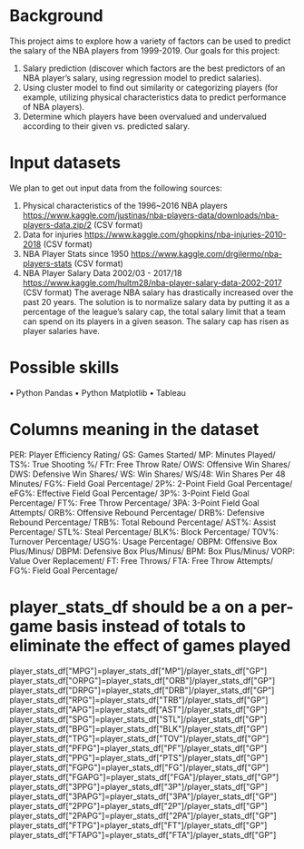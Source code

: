 
# Background
This project aims to explore how a variety of factors can be used to predict the salary of the NBA players from 1999-2019. Our goals for this project:
1)	Salary prediction (discover which factors are the best predictors of an NBA player’s salary, using regression model to predict salaries).
2)	Using cluster model to find out similarity or categorizing players (for example, utilizing physical characteristics data to predict performance of NBA players).
3)	Determine which players have been overvalued and undervalued according to their given vs. predicted salary.
# Input datasets
We plan to get out input data from the following sources:
1)	Physical characteristics of the 1996~2016 NBA players
https://www.kaggle.com/justinas/nba-players-data/downloads/nba-players-data.zip/2 (CSV format)
2)	Data for injuries
https://www.kaggle.com/ghopkins/nba-injuries-2010-2018 (CSV format)
3)	NBA Player Stats since 1950
https://www.kaggle.com/drgilermo/nba-players-stats (CSV format)
4)	NBA Player Salary Data 2002/03 - 2017/18
https://www.kaggle.com/hultm28/nba-player-salary-data-2002-2017 (CSV format)
The average NBA salary has drastically increased over the past 20 years. The solution is to normalize salary data by putting it as a percentage of the league’s salary cap, the total salary limit that a team can spend on its players in a given season. The salary cap has risen as player salaries have.
# Possible skills
•	Python Pandas
•	Python Matplotlib
•	Tableau

# Columns meaning in the dataset
PER: Player Efficiency Rating/
GS: Games Started/
MP: Minutes Played/
TS%: True Shooting %/
FTr: Free Throw Rate/
OWS: Offensive Win Shares/
DWS: Defensive Win Shares/
WS: Win Shares/
WS/48: Win Shares Per 48 Minutes/
FG%: Field Goal Percentage/
2P%: 2-Point Field Goal Percentage/
eFG%: Effective Field Goal Percentage/
3P%: 3-Point Field Goal Percentage/
FT%: Free Throw Percentage/
3PA: 3-Point Field Goal Attempts/
ORB%: Offensive Rebound Percentage/
DRB%: Defensive Rebound Percentage/
TRB%: Total Rebound Percentage/
AST%: Assist Percentage/
STL%: Steal Percentage/
BLK%: Block Percentage/
TOV%: Turnover Percentage/
USG%: Usage Percentage/
OBPM: Offensive Box Plus/Minus/
DBPM: Defensive Box Plus/Minus/
BPM: Box Plus/Minus/
VORP: Value Over Replacement/
FT: Free Throws/
FTA: Free Throw Attempts/
FG%: Field Goal Percentage/


# player_stats_df should be a on a per-game basis instead of totals to eliminate the effect of games played

player_stats_df["MPG"]=player_stats_df["MP"]/player_stats_df["GP"]
player_stats_df["ORPG"]=player_stats_df["ORB"]/player_stats_df["GP"]
player_stats_df["DRPG"]=player_stats_df["DRB"]/player_stats_df["GP"]
player_stats_df["RPG"]=player_stats_df["TRB"]/player_stats_df["GP"]
player_stats_df["APG"]=player_stats_df["AST"]/player_stats_df["GP"]
player_stats_df["SPG"]=player_stats_df["STL"]/player_stats_df["GP"]
player_stats_df["BPG"]=player_stats_df["BLK"]/player_stats_df["GP"]
player_stats_df["TPG"]=player_stats_df["TOV"]/player_stats_df["GP"]
player_stats_df["PFPG"]=player_stats_df["PF"]/player_stats_df["GP"]
player_stats_df["PPG"]=player_stats_df["PTS"]/player_stats_df["GP"]
player_stats_df["FGPG"]=player_stats_df["FG"]/player_stats_df["GP"]
player_stats_df["FGAPG"]=player_stats_df["FGA"]/player_stats_df["GP"]
player_stats_df["3PPG"]=player_stats_df["3P"]/player_stats_df["GP"]
player_stats_df["3PAPG"]=player_stats_df["3PA"]/player_stats_df["GP"]
player_stats_df["2PPG"]=player_stats_df["2P"]/player_stats_df["GP"]
player_stats_df["2PAPG"]=player_stats_df["2PA"]/player_stats_df["GP"]
player_stats_df["FTPG"]=player_stats_df["FT"]/player_stats_df["GP"]
player_stats_df["FTAPG"]=player_stats_df["FTA"]/player_stats_df["GP"]
